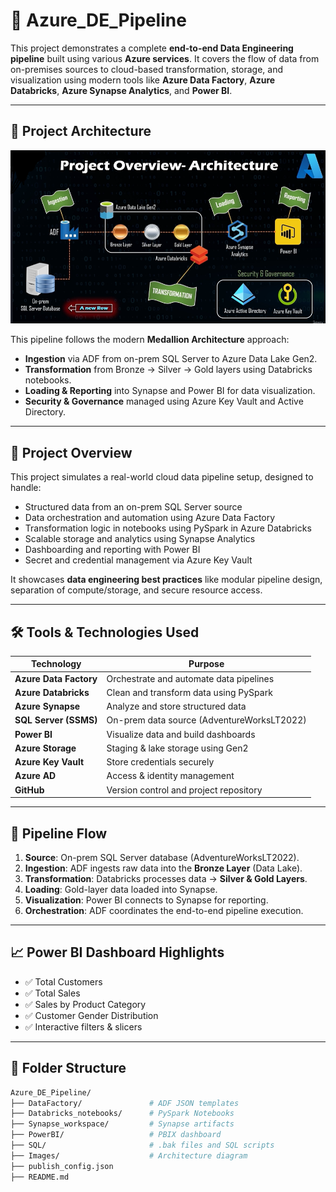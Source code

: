 # 🚀 Azure_DE_Pipeline

This project demonstrates a complete **end-to-end Data Engineering pipeline** built using various **Azure services**. It covers the flow of data from on-premises sources to cloud-based transformation, storage, and visualization using modern tools like **Azure Data Factory**, **Azure Databricks**, **Azure Synapse Analytics**, and **Power BI**.

---

## 🧠 Project Architecture

![Architecture Diagram](Images/Project_architecture.png)

This pipeline follows the modern **Medallion Architecture** approach:

- **Ingestion** via ADF from on-prem SQL Server to Azure Data Lake Gen2.
- **Transformation** from Bronze → Silver → Gold layers using Databricks notebooks.
- **Loading & Reporting** into Synapse and Power BI for data visualization.
- **Security & Governance** managed using Azure Key Vault and Active Directory.

---

## 📌 Project Overview

This project simulates a real-world cloud data pipeline setup, designed to handle:
- Structured data from an on-prem SQL Server source
- Data orchestration and automation using Azure Data Factory
- Transformation logic in notebooks using PySpark in Azure Databricks
- Scalable storage and analytics using Synapse Analytics
- Dashboarding and reporting with Power BI
- Secret and credential management via Azure Key Vault

It showcases **data engineering best practices** like modular pipeline design, separation of compute/storage, and secure resource access.

---

## 🛠️ Tools & Technologies Used

| Technology             | Purpose                                             |
|------------------------|-----------------------------------------------------|
| **Azure Data Factory** | Orchestrate and automate data pipelines             |
| **Azure Databricks**   | Clean and transform data using PySpark              |
| **Azure Synapse**      | Analyze and store structured data                   |
| **SQL Server (SSMS)**  | On-prem data source (AdventureWorksLT2022)          |
| **Power BI**           | Visualize data and build dashboards                 |
| **Azure Storage**      | Staging & lake storage using Gen2                   |
| **Azure Key Vault**    | Store credentials securely                          |
| **Azure AD**           | Access & identity management                        |
| **GitHub**             | Version control and project repository              |

---

## 🔄 Pipeline Flow

1. **Source**: On-prem SQL Server database (AdventureWorksLT2022).
2. **Ingestion**: ADF ingests raw data into the **Bronze Layer** (Data Lake).
3. **Transformation**: Databricks processes data → **Silver & Gold Layers**.
4. **Loading**: Gold-layer data loaded into Synapse.
5. **Visualization**: Power BI connects to Synapse for reporting.
6. **Orchestration**: ADF coordinates the end-to-end pipeline execution.

---

## 📈 Power BI Dashboard Highlights

- ✅ Total Customers
- ✅ Total Sales
- ✅ Sales by Product Category
- ✅ Customer Gender Distribution
- ✅ Interactive filters & slicers

---

## 📁 Folder Structure

```bash
Azure_DE_Pipeline/
├── DataFactory/               # ADF JSON templates
├── Databricks_notebooks/      # PySpark Notebooks
├── Synapse_workspace/         # Synapse artifacts
├── PowerBI/                   # PBIX dashboard
├── SQL/                       # .bak files and SQL scripts
├── Images/                    # Architecture diagram
├── publish_config.json
├── README.md
